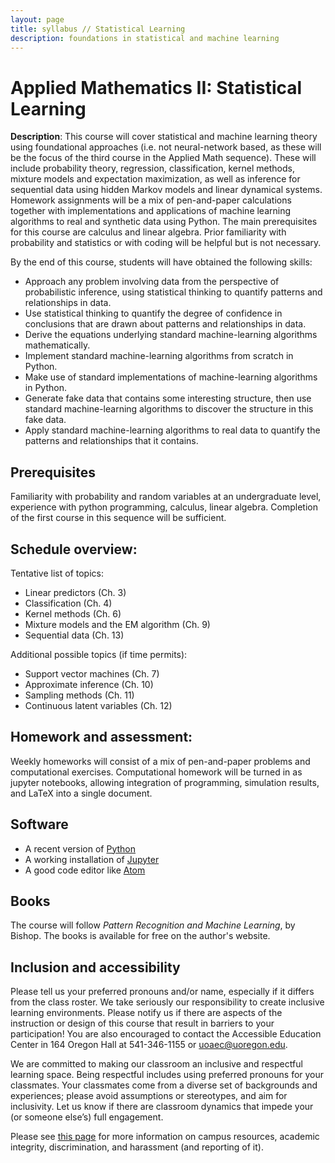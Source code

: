 ```yaml
---
layout: page
title: syllabus // Statistical Learning
description: foundations in statistical and machine learning
---
```




# Applied Mathematics II: Statistical Learning


**Description**: 
This course will cover statistical and machine learning theory using foundational approaches (i.e. not neural-network based, as these will be the focus of the third course in the Applied Math sequence). These will include probability theory, regression, classification, kernel methods, mixture models and expectation maximization, as well as inference for sequential data using hidden Markov models and linear dynamical systems. Homework assignments will be a mix of pen-and-paper calculations together with implementations and applications of machine learning algorithms to real and synthetic data using Python. The main prerequisites for this course are calculus and linear algebra. Prior familiarity with probability and statistics or with coding will be helpful but is not necessary.

By the end of this course, students will have obtained the following skills:
- Approach any problem involving data from the perspective of probabilistic inference, using statistical thinking to quantify patterns and relationships in data.
- Use statistical thinking to quantify the degree of confidence in conclusions that are drawn about patterns and relationships in data.
- Derive the equations underlying standard machine-learning algorithms mathematically.
- Implement standard machine-learning algorithms from scratch in Python.
- Make use of standard implementations of machine-learning algorithms in Python.
- Generate fake data that contains some interesting structure, then use standard machine-learning algorithms to discover the structure in this fake data.
- Apply standard machine-learning algorithms to real data to quantify the patterns and relationships that it contains.

## Prerequisites

Familiarity with probability and random variables at an undergraduate level, experience with python programming, calculus, linear algebra. Completion of the first course in this sequence will be sufficient.

## Schedule overview:

Tentative list of topics:

- Linear predictors (Ch. 3)
- Classification (Ch. 4)
- Kernel methods (Ch. 6)
- Mixture models and the EM algorithm (Ch. 9)
- Sequential data (Ch. 13)

Additional possible topics (if time permits):

- Support vector machines (Ch. 7)
- Approximate inference (Ch. 10)
- Sampling methods (Ch. 11)
- Continuous latent variables (Ch. 12)



## Homework and assessment:

Weekly homeworks will consist of a mix of pen-and-paper problems and computational exercises. Computational homework will be turned in as jupyter notebooks, allowing integration of programming, simulation results, and LaTeX into a single document. 

## Software

* A recent version of [Python](https://python.org)
* A working installation of [Jupyter](https://jupyter.org/)
* A good code editor like [Atom](https://atom.io)

## Books

The course will follow *Pattern Recognition and Machine Learning*, by Bishop. The books is available for free on the author's website.

## Inclusion and accessibility

Please tell us your preferred pronouns and/or name,
especially if it differs from the class roster.
We take seriously our responsibility to create inclusive learning environments.
Please notify us if there are aspects of the instruction or design of this
course that result in barriers to your participation! You are also encouraged
to contact the Accessible Education Center in 164 Oregon Hall at 541-346-1155
or uoaec@uoregon.edu.

We are committed to making our classroom an inclusive and respectful learning space.
Being respectful includes using preferred pronouns for your classmates.
Your classmates come from a diverse set of backgrounds and experiences;
please avoid assumptions or stereotypes, and aim for inclusivity.
Let us know if there are classroom dynamics that impede your (or someone else’s) full engagement. 

Please see [this page](policies.html) for more information on
campus resources, academic integrity, discrimination, and harassment (and reporting of it).


